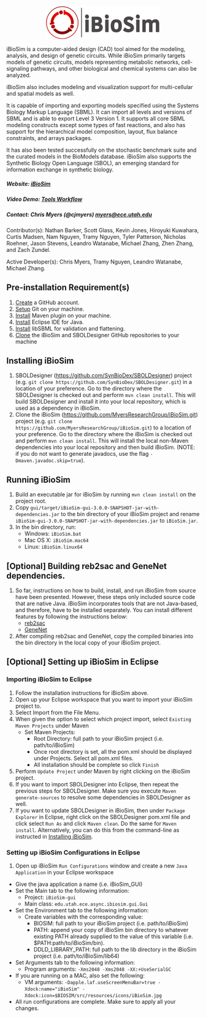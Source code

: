 
<p align="center">
  <img  src="docs/media/iBioSim_horizontal.png">
</p>

iBioSim is a computer-aided design (CAD) tool aimed for the modeling, analysis, and design of genetic circuits. 
While iBioSim primarily targets models of genetic circuits, models representing metabolic networks, cell-signaling pathways, 
and other biological and chemical systems can also be analyzed. 

iBioSim also includes modeling and visualization support for multi-cellular and spatial models as well. 

It is capable of importing and exporting models specified using the Systems Biology Markup Language (SBML). 
It can import all levels and versions of SBML and is able to export Level 3 Version 1. 
It supports all core SBML modeling constructs except some types of fast reactions, and also has support for the 
hierarchical model composition, layout, flux balance constraints, and arrays packages. 

It has also been tested successfully on the stochastic benchmark suite and the curated models in the BioModels database. 
iBioSim also supports the Synthetic Biology Open Language (SBOL), an emerging standard for information exchange in synthetic 
biology.

##### Website: [iBioSim](http://www.async.ece.utah.edu/ibiosim)
##### Video Demo: [Tools Workflow](https://www.youtube.com/watch?v=g4xayzlyC2Q)
##### Contact: Chris Myers (@cjmyers) myers@ece.utah.edu

Contributor(s): Nathan Barker, Scott Glass, Kevin Jones, Hiroyuki Kuwahara, Curtis Madsen, Nam Nguyen, Tramy Nguyen, Tyler Patterson, Nicholas Roehner, Jason Stevens, Leandro Watanabe, Michael Zhang, Zhen Zhang, and Zach Zundel.

Active Developer(s): Chris Myers, Tramy Nguyen, Leandro Watanabe, Michael Zhang.

## Pre-installation Requirement(s)
1. [Create](https://github.com/) a GitHub account.
2. [Setup](https://help.github.com/articles/set-up-git) Git on your machine.
3. [Install](https://maven.apache.org/download.cgi) Maven plugin on your machine.
4. [Install](http://www.eclipse.org) Eclipse IDE  for Java. 
5. [Install](https://sourceforge.net/projects/sbml/files/libsbml/5.15.0/experimental/binaries/) libSBML for validation and flattening.
6. [Clone](https://help.github.com/articles/cloning-a-repository/) the iBioSim and SBOLDesigner GitHub repositories to your machine

## Installing iBioSim
1. SBOLDesigner (https://github.com/SynBioDex/SBOLDesigner) project (e.g. ```git clone https://github.com/SynBioDex/SBOLDesigner.git```) in a location of your preference. Go to the directory where the SBOLDesigner is checked out and perform ```mvn clean install```. This will build SBOLDesigner and install it into your local repository, which is used as a dependency in iBioSim. 
2. Clone the iBioSim (https://github.com/MyersResearchGroup/iBioSim.git) project (e.g. ```git clone https://github.com/MyersResearchGroup/iBioSim.git```) to a location of your preference. Go to the directory where the iBioSim is checked out and perform ```mvn clean install```. This will install the local non-Maven dependencies into your local repository and then build iBioSim. (NOTE: if you do not want to generate javadocs, use the flag ```-Dmaven.javadoc.skip=true```).

## Running iBioSim
1. Build an executable jar for iBioSim by running ```mvn clean install``` on the project root. 
2. Copy ```gui/target/iBioSim-gui-3.0.0-SNAPSHOT-jar-with-dependencies.jar``` to the bin directory of your iBioSim project and rename ```iBioSim-gui-3.0.0-SNAPSHOT-jar-with-dependencies.jar``` to ```iBioSim.jar```.
3. In the bin directory, run:
      * Windows: ```iBioSim.bat``` 
      * Mac OS X: ```iBioSim.mac64```
      * Linux: ```iBioSim.linux64```

## [Optional] Building reb2sac and GeneNet dependencies.
1. So far, instructions on how to build, install, and run iBioSim from source have been presented. However, these steps only included source code that are native Java. iBioSim incorporates tools that are not Java-based, and therefore, have to be installed separately. You can install different features by following the instructions below:
   * [reb2sac](https://github.com/MyersResearchGroup/reb2sac/)
   * [GeneNet](https://github.com/MyersResearchGroup/GeneNet)
2. After compiling reb2sac and GeneNet, copy the compiled binaries into the bin directory in the local copy of your iBioSim project.

## [Optional] Setting up iBioSim in Eclipse
### Importing iBioSim to Eclipse
1. Follow the installation instructions for iBioSim above.
2. Open up your Eclipse workspace that you want to import your iBioSim project to.
3. Select Import from the File Menu.
4. When given the option to select which project import, select ```Existing Maven Projects``` under Maven
   * Set Maven Projects:
      * Root Directory: full path to your iBioSim project (i.e. path/to/iBioSim)
      * Once root directory is set, all the pom.xml should be displayed under Projects. Select all pom.xml files.
      * All installation should be complete so click ```Finish```
5. Perform ```Update Project``` under Maven by right clicking on the iBioSim project.
6. If you want to import SBOLDesigner into Eclipse, then repeat the previous steps for SBOLDesigner. Make sure you execute ```Maven generate-sources``` to resolve some dependencies in SBOLDesigner as well.
7. If you want to update SBOLDesigner in iBioSim, then under ```Package Explorer``` in Eclipse, right click on the SBOLDesigner pom.xml file and click select ```Run As``` and click ```Maven clean```. Do the same for ```Maven install```. Alternatively, you can do this from the command-line as instructed in [Installing iBioSim](#installing-ibiosim).

### Setting up iBioSim Configurations in Eclipse
1. Open up iBioSim ```Run Configurations``` window and create a new ```Java Application``` in your Eclipse workspace
  * Give the java application a name (i.e. iBioSim_GUI)
  * Set the Main tab to the following information:
    * Project: ```iBioSim-gui```
    * Main class: ```edu.utah.ece.async.ibiosim.gui.Gui```
  * Set the Environment tab to the following information:
    * Create variables with the corresponding value:
      * BIOSIM: full path to your iBioSim project (i.e. path/to/iBioSim)
      * PATH: append your copy of iBioSim bin directory to whatever existing PATH already supplied to the value of this variable (i.e. $PATH:path/to/iBioSim/bin).
      * DDLD_LIBRARY_PATH: full path to the lib directory in the iBioSim project (i.e. path/to/iBioSim/lib64)
  * Set Arguments tab to the following information:
    * Program arguments: ```-Xms2048 -Xms2048 -XX:+UseSerialGC```
  * If you are running on a MAC, also set the following:
    * VM arguments: ```-Dapple.laf.useScreenMenuBar=true -Xdock:name="iBioSim" -Xdock:icon=$BIOSIM/src/resources/icons/iBioSim.jpg```
  * All run configurations are complete. Make sure to apply all your changes.


   
